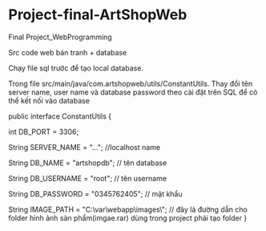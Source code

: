 # Project-final-ArtShopWeb

Final Project_WebProgramming

Src code web bán tranh + database
 
Chạy file sql trước để tạo local database.

Trong file src/main/java/com.artshopweb/utils/ConstantUtils.
    Thay đổi tên server name, user name và database password theo cài đặt trên SQL để có thể kết nối vào database

 public interface ConstantUtils {

   int DB_PORT = 3306;

   String SERVER_NAME = "...";  //localhost name

   String DB_NAME = "artshopdb"; // tên database

   String DB_USERNAME = "root"; // tên username

   String DB_PASSWORD = "0345762405"; // mật khẩu

   String IMAGE_PATH = "C:\\var\\webapp\\images\\"; // đây là đường dẫn cho folder hình ảnh sản phẩm(imgae.rar) dùng trong project phải tạo folder 
}
